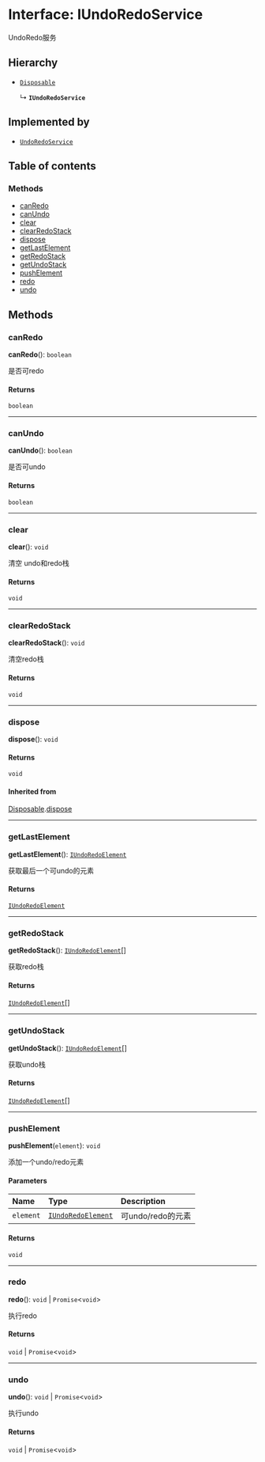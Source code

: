 # Interface: IUndoRedoService

UndoRedo服务

## Hierarchy

* [`Disposable`](/en/auto-docs/fixed-layout-editor/interfaces/Disposable-1.md)

  ↳ **`IUndoRedoService`**

## Implemented by

* [`UndoRedoService`](/en/auto-docs/fixed-layout-editor/classes/UndoRedoService.md)

## Table of contents

### Methods

* [canRedo](/en/auto-docs/fixed-layout-editor/interfaces/IUndoRedoService.md#canredo)
* [canUndo](/en/auto-docs/fixed-layout-editor/interfaces/IUndoRedoService.md#canundo)
* [clear](/en/auto-docs/fixed-layout-editor/interfaces/IUndoRedoService.md#clear)
* [clearRedoStack](/en/auto-docs/fixed-layout-editor/interfaces/IUndoRedoService.md#clearredostack)
* [dispose](/en/auto-docs/fixed-layout-editor/interfaces/IUndoRedoService.md#dispose)
* [getLastElement](/en/auto-docs/fixed-layout-editor/interfaces/IUndoRedoService.md#getlastelement)
* [getRedoStack](/en/auto-docs/fixed-layout-editor/interfaces/IUndoRedoService.md#getredostack)
* [getUndoStack](/en/auto-docs/fixed-layout-editor/interfaces/IUndoRedoService.md#getundostack)
* [pushElement](/en/auto-docs/fixed-layout-editor/interfaces/IUndoRedoService.md#pushelement)
* [redo](/en/auto-docs/fixed-layout-editor/interfaces/IUndoRedoService.md#redo)
* [undo](/en/auto-docs/fixed-layout-editor/interfaces/IUndoRedoService.md#undo)

## Methods

### canRedo

**canRedo**(): `boolean`

是否可redo

#### Returns

`boolean`

***

### canUndo

**canUndo**(): `boolean`

是否可undo

#### Returns

`boolean`

***

### clear

**clear**(): `void`

清空 undo和redo栈

#### Returns

`void`

***

### clearRedoStack

**clearRedoStack**(): `void`

清空redo栈

#### Returns

`void`

***

### dispose

**dispose**(): `void`

#### Returns

`void`

#### Inherited from

[Disposable](/en/auto-docs/fixed-layout-editor/interfaces/Disposable-1.md).[dispose](/en/auto-docs/fixed-layout-editor/interfaces/Disposable-1.md#dispose)

***

### getLastElement

**getLastElement**(): [`IUndoRedoElement`](/en/auto-docs/fixed-layout-editor/interfaces/IUndoRedoElement.md)

获取最后一个可undo的元素

#### Returns

[`IUndoRedoElement`](/en/auto-docs/fixed-layout-editor/interfaces/IUndoRedoElement.md)

***

### getRedoStack

**getRedoStack**(): [`IUndoRedoElement`](/en/auto-docs/fixed-layout-editor/interfaces/IUndoRedoElement.md)\[]

获取redo栈

#### Returns

[`IUndoRedoElement`](/en/auto-docs/fixed-layout-editor/interfaces/IUndoRedoElement.md)\[]

***

### getUndoStack

**getUndoStack**(): [`IUndoRedoElement`](/en/auto-docs/fixed-layout-editor/interfaces/IUndoRedoElement.md)\[]

获取undo栈

#### Returns

[`IUndoRedoElement`](/en/auto-docs/fixed-layout-editor/interfaces/IUndoRedoElement.md)\[]

***

### pushElement

**pushElement**(`element`): `void`

添加一个undo/redo元素

#### Parameters

| Name | Type | Description |
| :------ | :------ | :------ |
| `element` | [`IUndoRedoElement`](/en/auto-docs/fixed-layout-editor/interfaces/IUndoRedoElement.md) | 可undo/redo的元素 |

#### Returns

`void`

***

### redo

**redo**(): `void` | `Promise`<`void`>

执行redo

#### Returns

`void` | `Promise`<`void`>

***

### undo

**undo**(): `void` | `Promise`<`void`>

执行undo

#### Returns

`void` | `Promise`<`void`>
